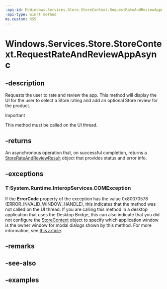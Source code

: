 ```yaml
---
-api-id: M:Windows.Services.Store.StoreContext.RequestRateAndReviewAppAsync
-api-type: winrt method
ms.custom: RS5
---
```


<!-- Method syntax.
public IAsyncOperation<StoreRateAndReviewResult> StoreContext.RequestRateAndReviewAppAsync()
-->

# Windows.Services.Store.StoreContext.RequestRateAndReviewAppAsync

## -description
Requests the user to rate and review the app. This method will display the UI for the user to select a Store rating and add an optional Store review for the product.

> [!IMPORTANT]
> This method must be called on the UI thread.

## -returns
An asynchronous operation that, on successful completion, returns a [StoreRateAndReviewResult](storerateandreviewresult.md) object that provides status and error info.

## -exceptions

### T:System.Runtime.InteropServices.COMException

If the **ErrorCode** property of the exception has the value 0x80070578 (ERROR_INVALID_WINDOW_HANDLE), this indicates that the method was not called on the UI thread. If you are calling this method in a desktop application that uses the Desktop Bridge, this can also indicate that you did not configure the [StoreContext](storecontext.md) object to specify which application window is the owner window for modal dialogs shown by this method. For more information, see [this article](/windows/uwp/monetize/in-app-purchases-and-trials#desktop).

## -remarks

## -see-also

## -examples
